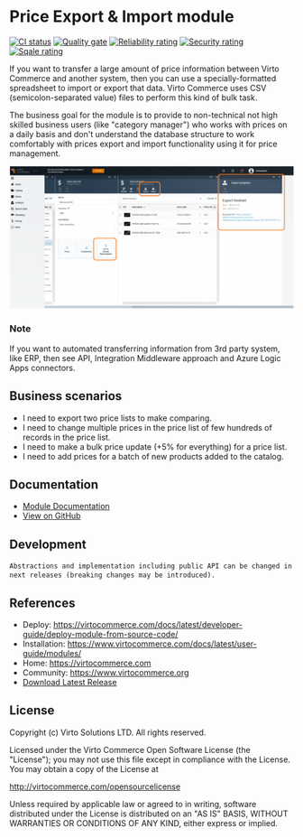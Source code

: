 # Price Export & Import module

[![CI status](https://github.com/VirtoCommerce/vc-module-price-export-import/workflows/Module%20CI/badge.svg?branch=dev)](https://github.com/VirtoCommerce/vc-module-price-export-import/actions?query=workflow%3A"Module+CI") [![Quality gate](https://sonarcloud.io/api/project_badges/measure?project=VirtoCommerce_vc-module-price-export-import&metric=alert_status&branch=dev)](https://sonarcloud.io/dashboard?id=VirtoCommerce_vc-module-price-export-import) [![Reliability rating](https://sonarcloud.io/api/project_badges/measure?project=VirtoCommerce_vc-module-price-export-import&metric=reliability_rating&branch=dev)](https://sonarcloud.io/dashboard?id=VirtoCommerce_vc-module-price-export-import) [![Security rating](https://sonarcloud.io/api/project_badges/measure?project=VirtoCommerce_vc-module-price-export-import&metric=security_rating&branch=dev)](https://sonarcloud.io/dashboard?id=VirtoCommerce_vc-module-price-export-import) [![Sqale rating](https://sonarcloud.io/api/project_badges/measure?project=VirtoCommerce_vc-module-price-export-import&metric=sqale_rating&branch=dev)](https://sonarcloud.io/dashboard?id=VirtoCommerce_vc-module-price-export-import)


If you want to transfer a large amount of price information between Virto Commerce and another system,
then you can use a specially-formatted spreadsheet to import or export that data. Virto Commerce uses CSV (semicolon-separated value) files to perform this kind of bulk task.

The business goal for the module is to provide to non-technical not high skilled business users (like "category manager") who works with prices on a daily basis and don't understand the database structure to work comfortably with prices export and import functionality using it for price management.

![Main-Screen](docs/media/main-screen.png)

### Note
If you want to automated transferring information from 3rd party system, like ERP, then see API, Integration Middleware approach and Azure Logic Apps connectors.

## Business scenarios
* I need to export two price lists to make comparing.
* I need to change multiple prices in the price list of few hundreds of records in the price list.
* I need to make a bulk price update (+5% for everything) for a price list.
* I need to add prices for a batch of new products added to the catalog.


## Documentation
* [Module Documentation](https://virtocommerce.com/docs/latest/modules/price-export-import/)
* [View on GitHub](docs/index.md)

## Development
    Abstractions and implementation including public API can be changed in next releases (breaking changes may be introduced).

## References

* Deploy: https://virtocommerce.com/docs/latest/developer-guide/deploy-module-from-source-code/
* Installation: https://www.virtocommerce.com/docs/latest/user-guide/modules/
* Home: https://virtocommerce.com
* Community: https://www.virtocommerce.org
* [Download Latest Release](https://github.com/VirtoCommerce/vc-module-price-export-import/releases/latest)

## License

Copyright (c) Virto Solutions LTD.  All rights reserved.

Licensed under the Virto Commerce Open Software License (the "License"); you
may not use this file except in compliance with the License. You may
obtain a copy of the License at

http://virtocommerce.com/opensourcelicense

Unless required by applicable law or agreed to in writing, software
distributed under the License is distributed on an "AS IS" BASIS,
WITHOUT WARRANTIES OR CONDITIONS OF ANY KIND, either express or
implied.

